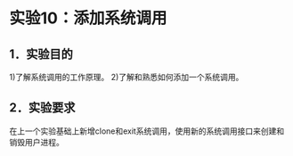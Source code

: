 # 实验10：添加系统调用
## 1．实验目的
1)了解系统调用的工作原理。
2)了解和熟悉如何添加一个系统调用。
## 2．实验要求
在上一个实验基础上新增clone和exit系统调用，使用新的系统调用接口来创建和销毁用户进程。
